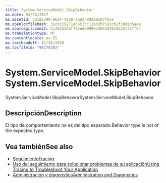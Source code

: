 ```yaml
---
title: System.ServiceModel.SkipBehavior
ms.date: 03/30/2017
ms.assetid: dd18b390-0624-4a38-aad3-802e8a07f6ce
ms.openlocfilehash: 31c0c29271eb6533c120d2b7593cb1f30da35aea
ms.sourcegitcommit: bc293b14af795e0e999e3304dd40c0222cf2ffe4
ms.translationtype: MT
ms.contentlocale: es-ES
ms.lasthandoff: 11/26/2020
ms.locfileid: "96274392"
---
```

# <a name="systemservicemodelskipbehavior"></a><span data-ttu-id="e7f7e-102">System.ServiceModel.SkipBehavior</span><span class="sxs-lookup"><span data-stu-id="e7f7e-102">System.ServiceModel.SkipBehavior</span></span>

<span data-ttu-id="e7f7e-103">System.ServiceModel.SkipBehavior</span><span class="sxs-lookup"><span data-stu-id="e7f7e-103">System.ServiceModel.SkipBehavior</span></span>  
  
## <a name="description"></a><span data-ttu-id="e7f7e-104">Descripción</span><span class="sxs-lookup"><span data-stu-id="e7f7e-104">Description</span></span>  

 <span data-ttu-id="e7f7e-105">El tipo de comportamiento no es del tipo esperado.</span><span class="sxs-lookup"><span data-stu-id="e7f7e-105">Behavior type is not of the expected type.</span></span>  
  
## <a name="see-also"></a><span data-ttu-id="e7f7e-106">Vea también</span><span class="sxs-lookup"><span data-stu-id="e7f7e-106">See also</span></span>

- [<span data-ttu-id="e7f7e-107">Seguimiento</span><span class="sxs-lookup"><span data-stu-id="e7f7e-107">Tracing</span></span>](index.md)
- [<span data-ttu-id="e7f7e-108">Uso del seguimiento para solucionar problemas de su aplicación</span><span class="sxs-lookup"><span data-stu-id="e7f7e-108">Using Tracing to Troubleshoot Your Application</span></span>](using-tracing-to-troubleshoot-your-application.md)
- [<span data-ttu-id="e7f7e-109">Administración y diagnóstico</span><span class="sxs-lookup"><span data-stu-id="e7f7e-109">Administration and Diagnostics</span></span>](../index.md)
